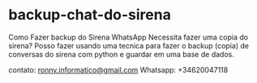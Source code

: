 # backup-chat-do-sirena
Como Fazer backup do Sirena WhatsApp
Necessita fazer uma copia do sirena? 
Posso fazer usando uma tecnica para fazer o backup (copia) de conversas do sirena com python e guardar em uma base de dados.

contato: ronny.informatico@gmail.com
Whatsapp: +34620047118
